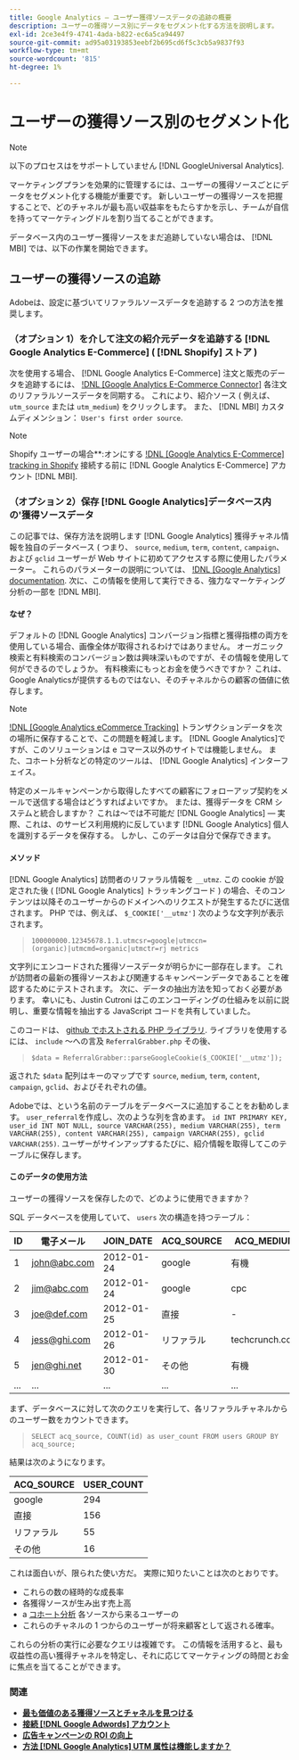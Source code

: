 ```yaml
---
title: Google Analytics — ユーザー獲得ソースデータの追跡の概要
description: ユーザーの獲得ソース別にデータをセグメント化する方法を説明します。
exl-id: 2ce3e4f9-4741-4ada-b822-ec6a5ca94497
source-git-commit: ad95a03193853eebf2b695cd6f5c3cb5a9837f93
workflow-type: tm+mt
source-wordcount: '815'
ht-degree: 1%

---
```


# ユーザーの獲得ソース別のセグメント化

>[!NOTE]
>
>以下のプロセスはをサポートしていません [!DNL GoogleUniversal Analytics].

マーケティングプランを効果的に管理するには、ユーザーの獲得ソースごとにデータをセグメント化する機能が重要です。 新しいユーザーの獲得ソースを把握することで、どのチャネルが最も高い収益率をもたらすかを示し、チームが自信を持ってマーケティングドルを割り当てることができます。

データベース内のユーザー獲得ソースをまだ追跡していない場合は、 [!DNL MBI] では、以下の作業を開始できます。

## ユーザーの獲得ソースの追跡

Adobeは、設定に基づいてリファラルソースデータを追跡する 2 つの方法を推奨します。

### （オプション 1）を介して注文の紹介元データを追跡する [!DNL Google Analytics E-Commerce] ( [!DNL Shopify] ストア )

次を使用する場合、 [!DNL Google Analytics E-Commerce] 注文と販売のデータを追跡するには、 [!DNL [Google Analytics E-Commerce Connector]](../importing-data/integrations/google-ecommerce.md) 各注文のリファラルソースデータを同期する。 これにより、紹介ソース ( 例えば、 `utm_source` または `utm_medium`) をクリックします。 また、 [!DNL MBI] カスタムディメンション： `User's first order source`.

>[!NOTE]
>
>Shopify ユーザーの場合**:オンにする [!DNL [Google Analytics E-Commerce] tracking in Shopify](https://help.shopify.com/en/manual/reports-and-analytics/google-analytics#ecommerce-tracking) 接続する前に [!DNL Google Analytics E-Commerce] アカウント [!DNL MBI].

### （オプション 2）保存 [!DNL Google Analytics]データベース内の&#39;獲得ソースデータ

この記事では、保存方法を説明します [!DNL Google Analytics] 獲得チャネル情報を独自のデータベース ( つまり、 `source`, `medium`, `term`, `content`, `campaign`、および `gclid` ユーザーが Web サイトに初めてアクセスする際に使用したパラメーター。 これらのパラメーターの説明については、 [!DNL [Google Analytics] documentation](https://support.google.com/analytics/answer/1191184?hl=en#zippy=%2Cin-this-article). 次に、この情報を使用して実行できる、強力なマーケティング分析の一部を [!DNL MBI].

#### なぜ？

デフォルトの [!DNL Google Analytics] コンバージョン指標と獲得指標の両方を使用している場合、画像全体が取得されるわけではありません。 オーガニック検索と有料検索のコンバージョン数は興味深いものですが、その情報を使用して何ができるのでしょうか。 有料検索にもっとお金を使うべきですか？ これは、Google Analyticsが提供するものではない、そのチャネルからの顧客の価値に依存します。

>[!NOTE]
>
>[!DNL [Google Analytics eCommerce Tracking]](https://developers.google.com/analytics/devguides/collection/gajs/gaTrackingEcommerce) トランザクションデータを次の場所に保存することで、この問題を軽減します。 [!DNL Google Analytics]ですが、このソリューションは e コマース以外のサイトでは機能しません。 また、コホート分析などの特定のツールは、 [!DNL Google Analytics] インターフェイス。

特定のメールキャンペーンから取得したすべての顧客にフォローアップ契約をメールで送信する場合はどうすればよいですか。 または、獲得データを CRM システムと統合しますか？ これは～では不可能だ [!DNL Google Analytics]  — 実際、これは、のサービス利用規約に反しています [!DNL Google Analytics] 個人を識別するデータを保存する。 しかし、このデータは自分で保存できます。

#### メソッド

[!DNL Google Analytics] 訪問者のリファラル情報を `__utmz`. この cookie が設定された後 ( [!DNL Google Analytics] トラッキングコード ) の場合、そのコンテンツは以降そのユーザーからのドメインへのリクエストが発生するたびに送信されます。 PHP では、例えば、 `$_COOKIE['__utmz']` 次のような文字列が表示されます。

> `100000000.12345678.1.1.utmcsr=google|utmccn=(organic)|utmcmd=organic|utmctr=rj metrics`

文字列にエンコードされた獲得ソースデータが明らかに一部存在します。 これが訪問者の最新の獲得ソースおよび関連するキャンペーンデータであることを確認するためにテストされます。 次に、データの抽出方法を知っておく必要があります。 幸いにも、Justin Cutroni はこのエンコーディングの仕組みを以前に説明し、重要な情報を抽出する JavaScript コードを共有していました。

このコードは、 [github でホストされる PHP ライブラリ](https://github.com/RJMetrics/referral-grabber-php). ライブラリを使用するには、 `include` ～への言及 `ReferralGrabber.php` その後、

> `$data = ReferralGrabber::parseGoogleCookie($_COOKIE['__utmz']);`

返された `$data` 配列はキーのマップです `source`, `medium`, `term`, `content`, `campaign`, `gclid`、およびそれぞれの値。

Adobeでは、という名前のテーブルをデータベースに追加することをお勧めします。 `user_referral`を作成し、次のような列を含めます。 `id INT PRIMARY KEY, user_id INT NOT NULL, source VARCHAR(255), medium VARCHAR(255), term VARCHAR(255), content VARCHAR(255), campaign VARCHAR(255), gclid VARCHAR(255)`. ユーザーがサインアップするたびに、紹介情報を取得してこのテーブルに保存します。

#### このデータの使用方法

ユーザーの獲得ソースを保存したので、どのように使用できますか？

SQL データベースを使用していて、 `users` 次の構造を持つテーブル：

| ID | 電子メール | JOIN_DATE | ACQ_SOURCE | ACQ_MEDIUM |
|--- |--- |--- |--- |--- |
| 1 | john@abc.com | 2012-01-24 | google | 有機 |
| 2 | jim@abc.com | 2012-01-24 | google | cpc |
| 3 | joe@def.com | 2012-01-25 | 直接 | - |
| 4 | jess@ghi.com | 2012-01-26 | リファラル | techcrunch.com |
| 5 | jen@ghi.net | 2012-01-30 | その他 | 有機 |
| ... | ... | ... | ... | ... |

まず、データベースに対して次のクエリを実行して、各リファラルチャネルからのユーザー数をカウントできます。

> `SELECT acq_source, COUNT(id) as user_count FROM users GROUP BY acq_source;`

結果は次のようになります。

| ACQ_SOURCE | USER_COUNT |
|--- |--- |
| google | 294 |
| 直接 | 156 |
| リファラル | 55 |
| その他 | 16 |

これは面白いが、限られた使い方だ。 実際に知りたいことは次のとおりです。

* これらの数の経時的な成長率
* 各獲得ソースが生み出す売上高
* a [コホート分析](https://en.wikipedia.org/wiki/Cohort_analysis) 各ソースから来るユーザーの
* これらのチャネルの 1 つからのユーザーが将来顧客として返される確率。

これらの分析の実行に必要なクエリは複雑です。 この情報を活用すると、最も収益性の高い獲得チャネルを特定し、それに応じてマーケティングの時間とお金に焦点を当てることができます。

### 関連

* **[最も価値のある獲得ソースとチャネルを見つける](../analysis/most-value-source-channel.md)**
* **[接続 [!DNL Google Adwords] アカウント](../importing-data/integrations/google-adwords.md)**
* **[広告キャンペーンの ROI の向上](../analysis/roi-ad-camp.md)**
* **[方法 [!DNL Google Analytics] UTM 属性は機能しますか？](../analysis/utm-attributes.md)**
